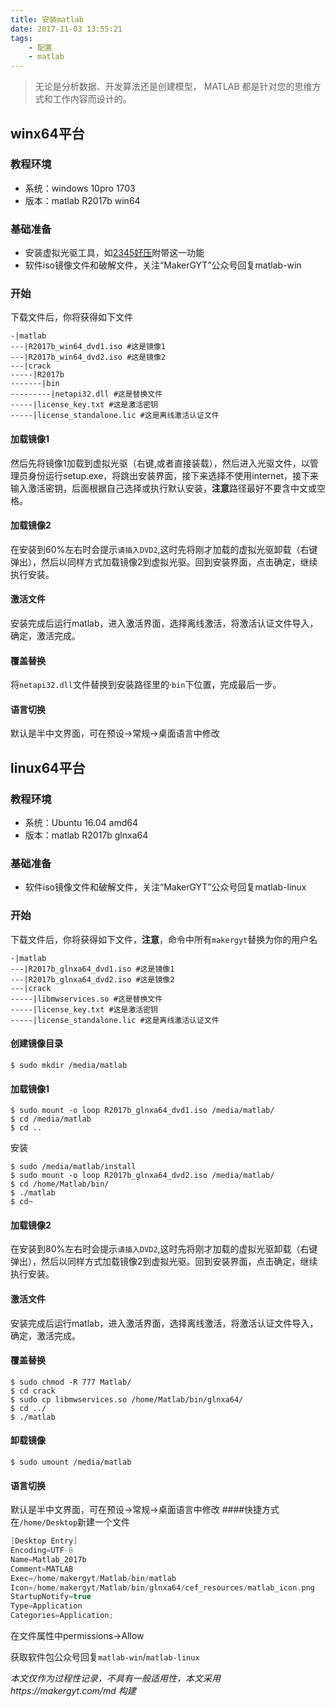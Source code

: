 ```yaml
---
title: 安装matlab
date: 2017-11-03 13:55:21
tags:
	- 配置
	- matlab
---
```

>无论是分析数据、开发算法还是创建模型，
MATLAB 都是针对您的思维方式和工作内容而设计的。

## winx64平台

### 教程环境
+ 系统：windows 10pro 1703
+ 版本：matlab R2017b win64

<!-- more -->
### 基础准备
+ 安装虚拟光驱工具，如[2345好压](http://dl.2345.com/haozip/haozip_v5.9.5.exe)附带这一功能
+ 软件iso镜像文件和破解文件，关注“MakerGYT”公众号回复matlab-win

### 开始
下载文件后，你将获得如下文件
```log
-|matlab
---|R2017b_win64_dvd1.iso #这是镜像1
---|R2017b_win64_dvd2.iso #这是镜像2
---|crack
-----|R2017b 
-------|bin  
---------|netapi32.dll #这是替换文件
-----|license_key.txt #这是激活密钥
-----|license_standalone.lic #这是离线激活认证文件
```

#### 加载镜像1
然后先将镜像1加载到虚拟光驱（右键,或者直接装载），然后进入光驱文件，以管理员身份运行setup.exe，将跳出安装界面，接下来选择不使用internet，接下来输入激活密钥，后面根据自己选择或执行默认安装，**注意**路径最好不要含中文或空格。

#### 加载镜像2
在安装到60%左右时会提示`请插入DVD2`,这时先将刚才加载的虚拟光驱卸载（右键弹出），然后以同样方式加载镜像2到虚拟光驱。回到安装界面，点击确定，继续执行安装。

#### 激活文件
安装完成后运行matlab，进入激活界面，选择离线激活，将激活认证文件导入，确定，激活完成。

#### 覆盖替换
将`netapi32.dll`文件替换到安装路径里的·`bin`下位置，完成最后一步。

#### 语言切换
默认是半中文界面，可在预设->常规->桌面语言中修改

## linux64平台

### 教程环境
+ 系统：Ubuntu 16.04 amd64
+ 版本：matlab R2017b glnxa64

### 基础准备
+ 软件iso镜像文件和破解文件，关注“MakerGYT”公众号回复matlab-linux

### 开始
下载文件后，你将获得如下文件，**注意**，命令中所有`makergyt`替换为你的用户名
```log
-|matlab
---|R2017b_glnxa64_dvd1.iso #这是镜像1
---|R2017b_glnxa64_dvd2.iso #这是镜像2
---|crack
-----|libmwservices.so #这是替换文件
-----|license_key.txt #这是激活密钥
-----|license_standalone.lic #这是离线激活认证文件
```

#### 创建镜像目录

```linux
$ sudo mkdir /media/matlab
```

#### 加载镜像1

```linux
$ sudo mount -o loop R2017b_glnxa64_dvd1.iso /media/matlab/
$ cd /media/matlab
$ cd ..
```

安装
```linux
$ sudo /media/matlab/install
$ sudo mount -o loop R2017b_glnxa64_dvd2.iso /media/matlab/
$ cd /home/Matlab/bin/
$ ./matlab
$ cd~ 
```

#### 加载镜像2
在安装到80%左右时会提示`请插入DVD2`,这时先将刚才加载的虚拟光驱卸载（右键弹出），然后以同样方式加载镜像2到虚拟光驱。回到安装界面，点击确定，继续执行安装。

#### 激活文件
安装完成后运行matlab，进入激活界面，选择离线激活，将激活认证文件导入，确定，激活完成。

#### 覆盖替换
```linux
$ sudo chmod -R 777 Matlab/
$ cd crack
$ sudo cp libmwservices.so /home/Matlab/bin/glnxa64/
$ cd ../
$ ./matlab
```
#### 卸载镜像
```linux
$ sudo umount /media/matlab
```

#### 语言切换
默认是半中文界面，可在预设->常规->桌面语言中修改
####快捷方式
在`/home/Desktop`新建一个文件
```C
[Desktop Entry]
Encoding=UTF-8
Name=Matlab_2017b
Comment=MATLAB
Exec=/home/makergyt/Matlab/bin/matlab
Icon=/home/makergyt/Matlab/bin/glnxa64/cef_resources/matlab_icon.png
StartupNotify=true
Type=Application
Categories=Application;
```
在文件属性中permissions->Allow

获取软件包公众号回复`matlab-win`/`matlab-linux`

*本文仅作为过程性记录，不具有一般适用性，本文采用https://makergyt.com/md 构建*
